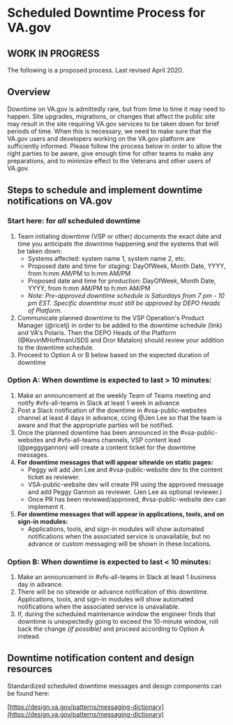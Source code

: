 # Scheduled Downtime Process for VA.gov

## WORK IN PROGRESS

The following is a proposed process. Last revised April 2020.

## Overview

Downtime on VA.gov is admittedly rare, but from time to time it may need to happen. Site upgrades, migrations, or changes that affect the public site may result in the site requiring VA.gov services to be taken down for brief periods of time. When this is necessary, we need to make sure that the VA.gov users and developers working on the VA.gov platform are sufficiently informed. Please follow the process below in order to allow the right parties to be aware, give enough time for other teams to make any preparations, and to minimize effect to the Veterans and other users of VA.gov.

## Steps to schedule and implement downtime notifications on VA.gov

### Start here: for _all_ scheduled downtime

1. Team initiating downtime \(VSP or other\) documents the exact date and time you anticipate the downtime happening and the systems that will be taken down:
   * Systems affected: system name 1, system name 2, etc.
   * Proposed date and time for staging: DayOfWeek, Month Date, YYYY, from h:mm AM/PM to h:mm AM/PM
   * Proposed date and time for production: DayOfWeek, Month Date, YYYY, from h:mm AM/PM to h:mm AM/PM
   * _Note: Pre-approved downtime schedule is Saturdays from 7 pm - 10 pm EST. Specific downtime must still be approved by DEPO Heads of Platform._
2. Communicate planned downtime to the VSP Operation's Product Manager \(@ricetj\) in order to be added to the downtime schedule \(link\) and VA's Polaris. Then the DEPO Heads of the Platform \(@KevinMHoffmanUSDS and Dror Matalon\) should review your addition to the downtime schedule.
3. Proceed to Option A or B below based on the expected duration of downtime

### Option A: When downtime is expected to last &gt; 10 minutes:

1. Make an announcement at the weekly Team of Teams meeting and notify \#vfs-all-teams in Slack at least 1 week in advance
2. Post a Slack notification of the downtime in \#vsa-public-websites channel at least 4 days in advance, ccing @Jen Lee so that the team is aware and that the appropriate parties will be notified.
3. Once the planned downtime has been announced in the \#vsa-public-websites and \#vfs-all-teams channels, VSP content lead \(@peggygannon\) will create a content ticket for the downtime messages.
4. **For downtime messages that will appear sitewide on static pages:**
   * Peggy will add Jen Lee and \#vsa-public-website dev to the content ticket as reviewer.
   * VSA-public-website dev will create PR using the approved message and add Peggy Gannon as reviewer. \(Jen Lee as optional reviewer.\)
   * Once PR has been reviewed/approved, \#vsa-public-website dev can implement it.
5. **For downtime messages that will appear in applications, tools, and on sign-in modules:**
   * Applications, tools, and sign-in modules will show automated notifications when the associated service is unavailable, but no advance or custom messaging will be shown in these locations.

### Option B: When downtime is expected to last &lt; 10 minutes:

1. Make an announcement in \#vfs-all-teams in Slack at least 1 business day in advance.
2. There will be no sitewide or advance notification of this downtime. Applications, tools, and sign-in modules will show automated notifications when the associated service is unavailable.
3. If, during the scheduled maintenance window the engineer finds that downtime is unexpectedly going to exceed the 10-minute window, roll back the change _\(if possible\)_ and proceed according to Option A instead.

## Downtime notification content and design resources

Standardized scheduled downtime messages and design components can be found here:

[https://design.va.gov/patterns/messaging-dictionary](https://design.va.gov/patterns/messaging-dictionary)

